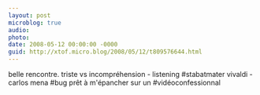 ```yaml
---
layout: post
microblog: true
audio: 
photo: 
date: 2008-05-12 00:00:00 -0000
guid: http://xtof.micro.blog/2008/05/12/t809576644.html
---
```

belle rencontre.  triste vs incompréhension - listening #stabatmater vivaldi - carlos mena #bug prêt à m'épancher sur un #vidéoconfessionnal
